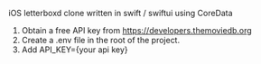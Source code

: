 
iOS letterboxd clone written in swift / swiftui using CoreData

1. Obtain a free API key from https://developers.themoviedb.org
2. Create a .env file in the root of the project.
3. Add API_KEY={your api key}

